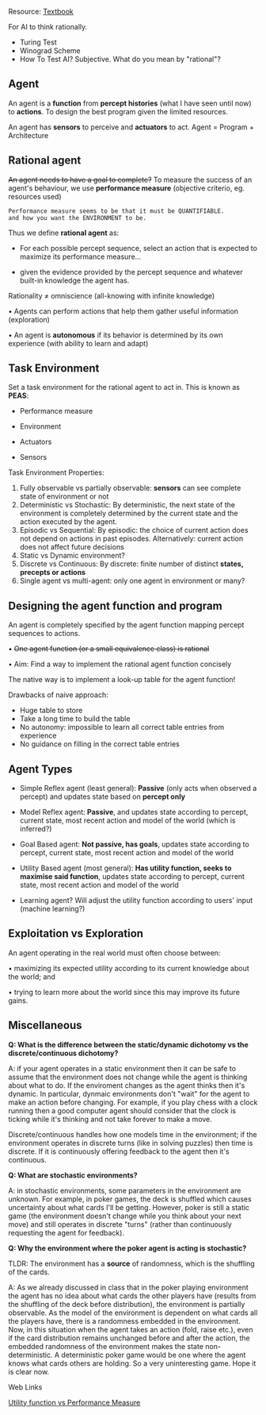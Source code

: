Resource: <a href="http://aima.cs.berkeley.edu/">Textbook</a>

For AI to think rationally.

<ul>
  <li>Turing Test</li>
  <li>Winograd Scheme</li>
  <li>How To Test AI? Subjective. What do you mean by "rational"?</li>
</ul>

<h2>Agent</h2>

An agent is a <b>function</b> from <b>percept histories</b> (what I have seen until now) to <b>actions</b>. To design the best program given the limited resources.

An agent has <b>sensors</b> to perceive and <b>actuators</b> to act. Agent = Program + Architecture

<h2>Rational agent</h2>

<s>An agent needs to have a goal to complete?</s> To measure the success of an agent's behaviour, we use <b>performance measure</b> (objective criterio, eg. resources used) 

```
Performance measure seems to be that it must be QUANTIFIABLE.
and how you want the ENVIRONMENT to be.
```

Thus we define <b>rational agent</b> as:

- For each possible percept sequence, select an
action that is expected to maximize its
performance measure…

- given the evidence provided by the percept
sequence and whatever built-in knowledge the
agent has.

Rationality ≠ omniscience (all-knowing with
infinite knowledge)

• Agents can perform actions that help them
gather useful information (exploration)

• An agent is <b>autonomous</b> if its behavior is
determined by its own experience (with
ability to learn and adapt)

<h2>Task Environment</h2>

Set a task environment for the rational agent to act in. This is known as <b>PEAS</b>:

- Performance measure

- Environment

- Actuators

- Sensors

Task Environment Properties:

<ol>
  <li> Fully observable vs partially observable: <b>sensors</b> can see complete state of environment or not</li>
  <li> Deterministic vs Stochastic: By deterministic, the next state of the environment is completely determined
by the current state and the action executed by the agent.</li>
  <li> Episodic vs Sequential: By episodic: the choice of current action does not depend on actions in past episodes. Alternatively: current action does not affect future
decisions</li>
  <li> Static vs Dynamic environment? </li>
  <li> Discrete vs Continuous: By discrete: finite number of distinct <b>states, precepts or actions</b> </li>
  <li> Single agent vs multi-agent: only one agent in environment or many? </li>
</ol>

<h2>Designing the agent function and program</h2>

An agent is completely specified by the
agent function mapping percept sequences
to actions.

• <s> One agent function (or a small equivalence
class) is rational </s>

• Aim: Find a way to implement the rational
agent function concisely

The native way is to implement a look-up table for the agent function! 

Drawbacks of naive approach: 

- Huge table to store
- Take a long time to build the table
- No autonomy: impossible to learn all correct table entries
from experience
- No guidance on filling in the correct table entries

<h2>Agent Types</h2>

- Simple Reflex agent (least general): <b>Passive</b> (only acts when observed a percept) and updates state based on <b>percept only</b>

- Model Reflex agent: <b>Passive</b>, and updates state according to percept, current state, most recent action and model of the world (which is inferred?)

- Goal Based agent: <b>Not passive, has goals</b>, updates state according to percept, current state, most recent action and model of the world

- Utility Based agent (most general): <b>Has utility function, seeks to maximise said function</b>, updates state according to percept, current state, most recent action and model of the world

- Learning agent? Will adjust the utility function according to users' input (machine learning?)

<h2>Exploitation vs Exploration</h2>

An agent operating in the real world must
often choose between:

• maximizing its expected utility according to its
current knowledge about the world; and

• trying to learn more about the world since this
may improve its future gains.

<h2>Miscellaneous</h2>

<b>Q: What is the difference between the static/dynamic dichotomy vs the discrete/continuous dichotomy?</b>

A: if your agent operates in a static environment then it can be safe to assume that the environment does not change while the agent is thinking about what to do. If the enviroment changes as the agent thinks then it's dynamic. In particular, dynmaic environments don't "wait" for the agent to make an action before changing. For example, if you play chess with a clock running then a good computer agent should consider that the clock is ticking while it's thinking and not take forever to make a move. 

Discrete/continuous handles how one models time in the environment; if the environment operates in discrete turns (like in solving puzzles) then time is discrete. If it is continuously offering feedback to the agent then it's continuous. 

<b>Q: What are stochastic environments? </b>

A: in stochastic environments, some parameters in the environment are unknown. For example, in poker games, the deck is shuffled which causes uncertainty about what cards I'll be getting. However, poker is still a static game (the environment doesn't change while you think about your next move) and still operates in discrete "turns" (rather than continuously requesting the agent for feedback).

<b>Q: Why the environment where the poker agent is acting is stochastic? </b>

TLDR: The environment has a <b>source</b> of randomness, which is the shuffling of the cards.

A: As we already discussed in class that in the poker playing environment the agent has no idea about what cards the other players have (results from the shuffling of the deck before distribution), the environment is partially observable. As the model of the environment is dependent on what cards all the players have, there is a randomness embedded in the environment. Now, in this situation when the agent takes an action (fold, raise etc.), even if the card distribution remains unchanged before and after the action, the embedded randomness of the environment makes the state non-deterministic. A deterministic poker game would be one where the agent knows what cards others are holding. So a very uninteresting game. Hope it is clear now.


Web Links

<a href="https://stackoverflow.com/questions/40372897/what-is-the-difference-between-a-performance-measure-and-a-utility-function">Utility function vs Performance Measure</a>
